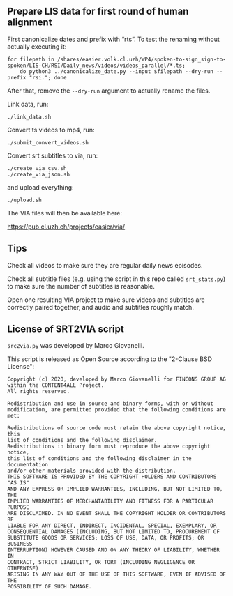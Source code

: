 ## Prepare LIS data for first round of human alignment

First canonicalize dates and prefix with “rts”. To test the renaming without actually executing it:

    for filepath in /shares/easier.volk.cl.uzh/WP4/spoken-to-sign_sign-to-spoken/LIS-CH/RSI/Daily_news/videos/videos_parallel/*.ts;
        do python3 ../canonicalize_date.py --input $filepath --dry-run --prefix "rsi."; done

After that, remove the `--dry-run` argument to actually rename the files.

Link data, run:

    ./link_data.sh

Convert ts videos to mp4, run:

    ./submit_convert_videos.sh

Convert srt subtitles to via, run:

    ./create_via_csv.sh
    ./create_via_json.sh

and upload everything:

    ./upload.sh

The VIA files will then be available here:

https://pub.cl.uzh.ch/projects/easier/via/

## Tips

Check all videos to make sure they are regular daily news episodes.

Check all subtitle files (e.g. using the script in this repo called `srt_stats.py`) to make sure the number of
subtitles is reasonable.

Open one resulting VIA project to make sure videos and subtitles are correctly paired together, and
audio and subtitles roughly match.

## License of SRT2VIA script

`src2via.py` was developed by Marco Giovanelli.

This script is released as Open Source according to the "2-Clause BSD License":

```
Copyright (c) 2020, developed by Marco Giovanelli for FINCONS GROUP AG
within the CONTENT4ALL Project.
All rights reserved.

Redistribution and use in source and binary forms, with or without
modification, are permitted provided that the following conditions are met:

Redistributions of source code must retain the above copyright notice, this
list of conditions and the following disclaimer.
Redistributions in binary form must reproduce the above copyright notice,
this list of conditions and the following disclaimer in the documentation
and/or other materials provided with the distribution.
THIS SOFTWARE IS PROVIDED BY THE COPYRIGHT HOLDERS AND CONTRIBUTORS "AS IS"
AND ANY EXPRESS OR IMPLIED WARRANTIES, INCLUDING, BUT NOT LIMITED TO, THE
IMPLIED WARRANTIES OF MERCHANTABILITY AND FITNESS FOR A PARTICULAR PURPOSE
ARE DISCLAIMED. IN NO EVENT SHALL THE COPYRIGHT HOLDER OR CONTRIBUTORS BE
LIABLE FOR ANY DIRECT, INDIRECT, INCIDENTAL, SPECIAL, EXEMPLARY, OR
CONSEQUENTIAL DAMAGES (INCLUDING, BUT NOT LIMITED TO, PROCUREMENT OF
SUBSTITUTE GOODS OR SERVICES; LOSS OF USE, DATA, OR PROFITS; OR BUSINESS
INTERRUPTION) HOWEVER CAUSED AND ON ANY THEORY OF LIABILITY, WHETHER IN
CONTRACT, STRICT LIABILITY, OR TORT (INCLUDING NEGLIGENCE OR OTHERWISE)
ARISING IN ANY WAY OUT OF THE USE OF THIS SOFTWARE, EVEN IF ADVISED OF THE
POSSIBILITY OF SUCH DAMAGE.
```
